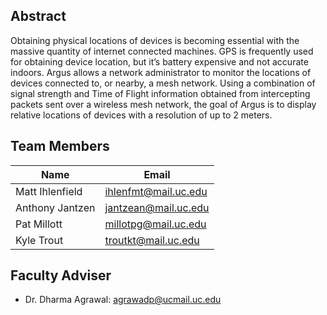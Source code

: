 ## Abstract

Obtaining physical locations of devices is becoming essential with the massive quantity of internet connected machines. GPS is frequently used for obtaining device location, but it’s battery expensive and not accurate indoors. Argus allows a network administrator to monitor the locations of devices connected to, or nearby, a mesh network. Using a combination of signal strength and Time of Flight information obtained from intercepting packets sent over a wireless mesh network, the goal of Argus is to display relative locations of devices with a resolution of up to 2 meters.

## Team Members
| Name            | Email                |
|-----------------|----------------------|
| Matt Ihlenfield | ihlenfmt@mail.uc.edu |
| Anthony Jantzen | jantzean@mail.uc.edu |
| Pat Millott     | millotpg@mail.uc.edu |
| Kyle Trout      | troutkt@mail.uc.edu  |

## Faculty Adviser
* Dr. Dharma Agrawal: agrawadp@ucmail.uc.edu
